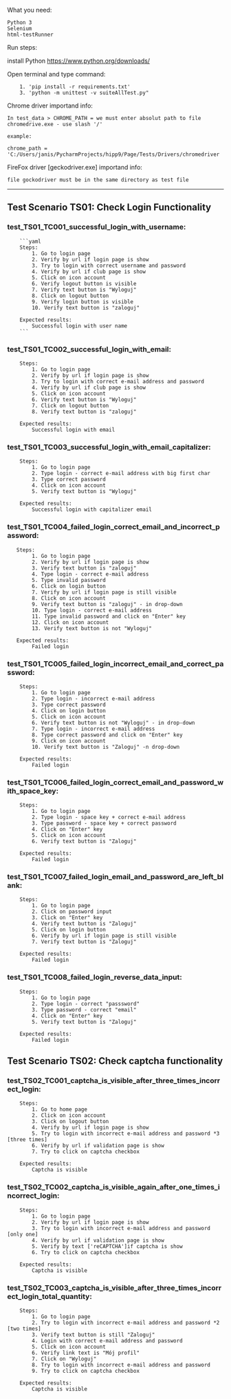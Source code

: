 What you need:

    Python 3
    Selenium
    html-testRunner
    
Run steps:

install Python https://www.python.org/downloads/

Open terminal and type command: 
    
        1. 'pip install -r requirements.txt'
        3. 'python -m unittest -v suiteAllTest.py"

Chrome driver importand info:

    In test_data > CHROME_PATH = we must enter absolut path to file chromedrive.exe - use slash '/'
    
    example: 
    
    chrome_path = 'C:/Users/janis/PycharmProjects/hipp9/Page/Tests/Drivers/chromedriver
    
FireFox driver [geckodriver.exe] importand info:
    
    file gockodriver must be in the same directory as test file
***


## Test Scenario TS01: Check Login Functionality
    

 ### test_TS01_TC001_successful_login_with_username:

        ```yaml
        Steps:
            1. Go to login page
            2. Verify by url if login page is show
            3. Try to login with correct username and password
            4. Verify by url if club page is show
            5. Click on icon account
            6. Verify logout button is visible
            7. Verify text button is "Wyloguj"
            8. Click on logout button
            9. Verify login button is visible
            10. Verify text button is "zaloguj"
            
        Expected results: 
            Successful login with user name
        ```

 ### test_TS01_TC002_successful_login_with_email:

        Steps:
            1. Go to login page
            2. Verify by url if login page is show
            3. Try to login with correct e-mail address and password
            4. Verify by url if club page is show
            5. Click on icon account
            6. Verify text button is "Wyloguj"
            7. Click on logout button
            8. Verify text button is "zaloguj"
            
        Expected results:
            Successful login with email
                
### test_TS01_TC003_successful_login_with_email_capitalizer:

        Steps:
            1. Go to login page
            2. Type login - correct e-mail address with big first char
            3. Type correct password
            4. Click on icon account
            5. Verify text button is "Wyloguj"
        
        Expected results:
            Successful login with capitalizer email
            
### test_TS01_TC004_failed_login_correct_email_and_incorrect_password:

       Steps: 
            1. Go to login page
            2. Verify by url if login page is show
            3. Verify text button is "zaloguj"
            4. Type login - correct e-mail address
            5. Type invalid password
            6. Click on login button
            7. Verify by url if login page is still visible
            8. Click on icon account
            9. Verify text button is "zaloguj" - in drop-down
            10. Type login - correct e-mail address
            11. Type invalid password and click on "Enter" key
            12. Click on icon account
            13. Verify text button is not "Wyloguj"
            
       Expected results:
            Failed login
                 
### test_TS01_TC005_failed_login_incorrect_email_and_correct_password:

        Steps:
            1. Go to login page
            2. Type login - incorrect e-mail address
            3. Type correct password
            4. Click on login button
            5. Click on icon account
            6. Verify text button is not "Wyloguj" - in drop-down
            7. Type login - incorrect e-mail address
            8. Type correct password and click on "Enter" key
            9. Click on icon account
            10. Verify text button is "Zaloguj" -n drop-down
            
        Expected results:
            Failed login
            
### test_TS01_TC006_failed_login_correct_email_and_password_with_space_key:

        Steps:
            1. Go to login page
            2. Type login - space key + correct e-mail address
            3. Type password - space key + correct password
            4. Click on "Enter" key
            5. Click on icon account
            6. Verify text button is "Zaloguj"
            
        Expected results:
            Failed login
            
### test_TS01_TC007_failed_login_email_and_password_are_left_blank:

        Steps:
            1. Go to login page
            2. Click on password input
            3. Click on "Enter" key
            4. Verify text button is "Zaloguj"
            5. Click on login button
            6. Verify by url if login page is still visible
            7. Verify text button is "Zaloguj"
        
        Expected results:
            Failed login
            
### test_TS01_TC008_failed_login_reverse_data_input:

        Steps:
            1. Go to login page
            2. Type login - correct "passsword"
            3. Type password - correct "email"
            4. Click on "Enter" key
            5. Verify text button is "Zaloguj"

        Expected results:
            Failed login
            
## Test Scenario TS02: Check captcha functionality

 ### test_TS02_TC001_captcha_is_visible_after_three_times_incorrect_login:

        Steps:
            1. Go to home page
            2. Click on icon account
            3. Click on logout button
            4. Verify by url if login page is show
            5. Try to login with incorrect e-mail address and password *3 [three times]
            6. Verify by url if validation page is show
            7. Try to click on captcha checkbox

        Expected results:
            Captcha is visible

 ### test_TS02_TC002_captcha_is_visible_again_after_one_times_incorrect_login:
 
        Steps:
            1. Go to login page
            2. Verify by url if login page is show
            3. Try to login with incorrect e-mail address and password [only one]
            4. Verify by url if validation page is show
            5. Verify by text ['reCAPTCHA']if captcha is show
            6. Try to click on captcha checkbox
        
        Expected results:
            Captcha is visible
            
 ### test_TS02_TC003_captcha_is_visible_after_three_times_incorrect_login_total_quantity:
 
        Steps:
            1. Go to login page
            2. Try to login with incorrect e-mail address and password *2 [two times]
            3. Verify text button is still "Zaloguj"
            4. Login with correct e-mail address and password
            5. Click on icon account
            6. Verify link text is "Mój profil"
            7. Click on "Wyloguj"
            8. Try to login with incorrect e-mail address and password
            9. Try to click on captcha checkbox
            
        Expected results:
            Captcha is visible
